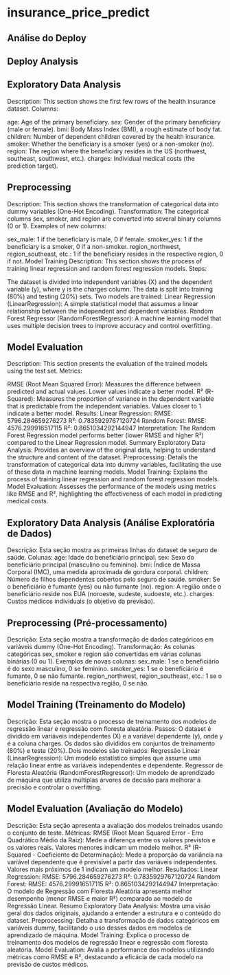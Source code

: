 # insurance_price_predict

## Análise do Deploy



## Deploy Analysis

## Exploratory Data Analysis
Description: This section shows the first few rows of the health insurance dataset.
Columns:

age: Age of the primary beneficiary.
sex: Gender of the primary beneficiary (male or female).
bmi: Body Mass Index (BMI), a rough estimate of body fat.
children: Number of dependent children covered by the health insurance.
smoker: Whether the beneficiary is a smoker (yes) or a non-smoker (no).
region: The region where the beneficiary resides in the US (northwest, southeast, southwest, etc.).
charges: Individual medical costs (the prediction target).


## Preprocessing

Description: This section shows the transformation of categorical data into dummy variables (One-Hot Encoding).
Transformation:
The categorical columns sex, smoker, and region are converted into several binary columns (0 or 1).
Examples of new columns:

sex_male: 1 if the beneficiary is male, 0 if female.
smoker_yes: 1 if the beneficiary is a smoker, 0 if a non-smoker.
region_northwest, region_southeast, etc.: 1 if the beneficiary resides in the respective region, 0 if not.
Model Training
Description: This section shows the process of training linear regression and random forest regression models.
Steps:

The dataset is divided into independent variables (X) and the dependent variable (y), where y is the charges column.
The data is split into training (80%) and testing (20%) sets.
Two models are trained:
Linear Regression (LinearRegression): A simple statistical model that assumes a linear relationship between the independent and dependent variables.
Random Forest Regressor (RandomForestRegressor): A machine learning model that uses multiple decision trees to improve accuracy and control overfitting.

## Model Evaluation
Description: This section presents the evaluation of the trained models using the test set.
Metrics:

RMSE (Root Mean Squared Error): Measures the difference between predicted and actual values. Lower values indicate a better model.
R² (R-Squared): Measures the proportion of variance in the dependent variable that is predictable from the independent variables. Values closer to 1 indicate a better model.
Results:
Linear Regression:
RMSE: 5796.284659276273
R²: 0.7835929767120724
Random Forest:
RMSE: 4576.299916517115
R²: 0.8651034292144947
Interpretation: The Random Forest Regression model performs better (lower RMSE and higher R²) compared to the Linear Regression model.
Summary
Exploratory Data Analysis: Provides an overview of the original data, helping to understand the structure and content of the dataset.
Preprocessing: Details the transformation of categorical data into dummy variables, facilitating the use of these data in machine learning models.
Model Training: Explains the process of training linear regression and random forest regression models.
Model Evaluation: Assesses the performance of the models using metrics like RMSE and R², highlighting the effectiveness of each model in predicting medical costs.














## Exploratory Data Analysis (Análise Exploratória de Dados)

Descrição: Esta seção mostra as primeiras linhas do dataset de seguro de saúde.
Colunas:
age: Idade do beneficiário principal.
sex: Sexo do beneficiário principal (masculino ou feminino).
bmi: Índice de Massa Corporal (IMC), uma medida aproximada de gordura corporal.
children: Número de filhos dependentes cobertos pelo seguro de saúde.
smoker: Se o beneficiário é fumante (yes) ou não fumante (no).
region: A região onde o beneficiário reside nos EUA (noroeste, sudeste, sudoeste, etc.).
charges: Custos médicos individuais (o objetivo da previsão).

## Preprocessing (Pré-processamento)
Descrição: Esta seção mostra a transformação de dados categóricos em variáveis dummy (One-Hot Encoding).
Transformação:
As colunas categóricas sex, smoker e region são convertidas em várias colunas binárias (0 ou 1).
Exemplos de novas colunas:
sex_male: 1 se o beneficiário é do sexo masculino, 0 se feminino.
smoker_yes: 1 se o beneficiário é fumante, 0 se não fumante.
region_northwest, region_southeast, etc.: 1 se o beneficiário reside na respectiva região, 0 se não.

## Model Training (Treinamento do Modelo)

Descrição: Esta seção mostra o processo de treinamento dos modelos de regressão linear e regressão com floresta aleatória.
Passos:
O dataset é dividido em variáveis independentes (X) e a variável dependente (y), onde y é a coluna charges.
Os dados são divididos em conjuntos de treinamento (80%) e teste (20%).
Dois modelos são treinados:
Regressão Linear (LinearRegression): Um modelo estatístico simples que assume uma relação linear entre as variáveis independentes e dependente.
Regressor de Floresta Aleatória (RandomForestRegressor): Um modelo de aprendizado de máquina que utiliza múltiplas árvores de decisão para melhorar a precisão e controlar o overfitting.

## Model Evaluation (Avaliação do Modelo)

Descrição: Esta seção apresenta a avaliação dos modelos treinados usando o conjunto de teste.
Métricas:
RMSE (Root Mean Squared Error - Erro Quadrático Médio da Raiz): Mede a diferença entre os valores previstos e os valores reais. Valores menores indicam um modelo melhor.
R² (R-Squared - Coeficiente de Determinação): Mede a proporção da variância na variável dependente que é previsível a partir das variáveis independentes. Valores mais próximos de 1 indicam um modelo melhor.
Resultados:
Linear Regression:
RMSE: 5796.284659276273
R²: 0.7835929767120724
Random Forest:
RMSE: 4576.299916517115
R²: 0.8651034292144947
Interpretação: O modelo de Regressão com Floresta Aleatória apresenta melhor desempenho (menor RMSE e maior R²) comparado ao modelo de Regressão Linear.
Resumo
Exploratory Data Analysis: Mostra uma visão geral dos dados originais, ajudando a entender a estrutura e o conteúdo do dataset.
Preprocessing: Detalha a transformação de dados categóricos em variáveis dummy, facilitando o uso desses dados em modelos de aprendizado de máquina.
Model Training: Explica o processo de treinamento dos modelos de regressão linear e regressão com floresta aleatória.
Model Evaluation: Avalia a performance dos modelos utilizando métricas como RMSE e R², destacando a eficácia de cada modelo na previsão de custos médicos.